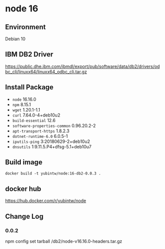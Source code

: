 # node 16

## Environment

Debian 10

## IBM DB2 Driver

https://public.dhe.ibm.com/ibmdl/export/pub/software/data/db2/drivers/odbc_cli/linuxx64/linuxx64_odbc_cli.tar.gz

## Install Package

- `node` 16.16.0
- `npm` 8.15.1
- `wget` 1.20.1-1.1
- `curl` 7.64.0-4+deb10u2
- `build-essential` 12.6
- `software-properties-common` 0.96.20.2-2
- `apt-transport-https` 1.8.2.3
- `dotnet-runtime-6.0` 6.0.5-1
- `iputils-ping` 3:20180629-2+deb10u2
- `dnsutils` 1:9.11.5.P4+dfsg-5.1+deb10u7

## Build image

```
docker build -t yubintw/node:16-db2-0.0.3 .
```

## docker hub

https://hub.docker.com/r/yubintw/node

## Change Log

### 0.0.2

npm config set tarball /db2/node-v16.16.0-headers.tar.gz
